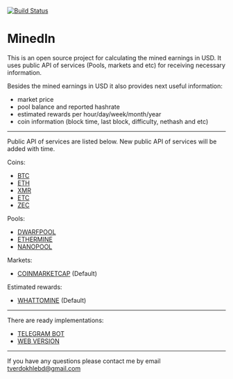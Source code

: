 [![Build Status](https://travis-ci.org/tverdokhlebd/mined-in.svg?branch=master)](https://travis-ci.org/tverdokhlebd/mined-in)
# MinedIn
This is an open source project for calculating the mined earnings in USD. It uses public API of services (Pools, markets and etc) for receiving necessary information.

Besides the mined earnings in USD it also provides next useful information:
- market price
- pool balance and reported hashrate
- estimated rewards per hour/day/week/month/year
- coin information (block time, last block, difficulty, nethash and etc)
---
Public API of services are listed below. New public API of services will be added with time.

Coins:
- <a href="https://bitcoin.org">BTC</a>
- <a href="https://www.ethereum.org">ETH</a>
- <a href="https://getmonero.org">XMR</a>
- <a href="https://ethereumclassic.github.io">ETC</a>
- <a href="https://z.cash">ZEC</a>

Pools:
- <a href="https://dwarfpool.com">DWARFPOOL</a>
- <a href="https://ethermine.org">ETHERMINE</a>
- <a href="https://nanopool.org">NANOPOOL</a>

Markets:
- <a href="https://coinmarketcap.com/">COINMARKETCAP</a> (Default)

Estimated rewards:
- <a href="https://whattomine.com">WHATTOMINE</a> (Default)
---
There are ready implementations:
- <a href="https://t.me/MinedInBot">TELEGRAM BOT</a>
- <a href="https://minedin.info/">WEB VERSION</a>
---
If you have any questions please contact me by email tverdokhlebd@gmail.com
